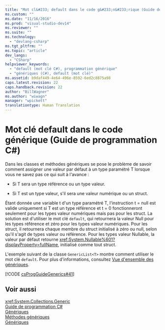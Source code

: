 ```yaml
---
title: "Mot cl&#233; default dans le code g&#233;n&#233;rique (Guide de programmation C#) | Microsoft Docs"
ms.custom: ""
ms.date: "11/16/2016"
ms.prod: "visual-studio-dev14"
ms.reviewer: ""
ms.suite: ""
ms.technology: 
  - "devlang-csharp"
ms.tgt_pltfrm: ""
ms.topic: "article"
dev_langs: 
  - "CSharp"
helpviewer_keywords: 
  - "default (mot clé C#), programmation générique"
  - "génériques (C#), default (mot clé)"
ms.assetid: b9daf449-4e64-496e-8592-6ed2c8875a98
caps.latest.revision: 22
caps.handback.revision: 22
author: "BillWagner"
ms.author: "wiwagn"
manager: "wpickett"
translationtype: Human Translation
---
```

# Mot cl&#233; default dans le code g&#233;n&#233;rique (Guide de programmation C#)
Dans les classes et méthodes génériques se pose le problème de savoir comment assigner une valeur par défaut à un type paramétré T lorsque vous ne savez pas ce qui suit à l'avance :  
  
-   Si T sera un type référence ou un type valeur.  
  
-   Si T est un type valeur, s'il sera une valeur numérique ou un struct.  
  
 Étant donnée une variable t d'un type paramétré T, l'instruction t \= null est valide uniquement si T est un type référence et t \= 0 fonctionneront seulement pour les types valeur numériques mais pas pour les struct.  La solution est d'utiliser le mot clé `default`, qui retournera la valeur Null pour les types référence et zéro pour les types valeur numériques.  Pour les struct, il retournera chaque membre du struct initialisé à zéro ou null, selon qu'il s'agit de types valeur ou référence.  Pour les types valeur Nullable, la valeur par défaut retourne <xref:System.Nullable%601?displayProperty=fullName>, initialisé comme tout struct.  
  
 L'exemple suivant de la classe `GenericList<T>` montre comment utiliser le mot clé `default`.  Pour plus d'informations, consultez [Vue d'ensemble des génériques](../../../csharp/programming-guide/generics/introduction-to-generics.md).  
  
 [!CODE [csProgGuideGenerics#41](../CodeSnippet/VS_Snippets_VBCSharp/csProgGuideGenerics#41)]  
  
## Voir aussi  
 <xref:System.Collections.Generic>   
 [Guide de programmation C\#](../../../csharp/programming-guide/index.md)   
 [Génériques](../../../csharp/programming-guide/generics/index.md)   
 [Méthodes génériques](../../../csharp/programming-guide/generics/generic-methods.md)   
 [Génériques](../Topic/Generics%20in%20the%20.NET%20Framework.md)